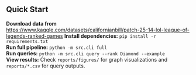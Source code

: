 
## Quick Start
**Download data from** https://www.kaggle.com/datasets/californianbill/patch-25-14-lol-league-of-legends-ranked-games
**Install dependencies:** `pip install -r requirements.txt`  
**Run full pipeline:** `python -m src.cli full`  
**Run queries:** `python -m src.cli query --rank Diamond --example`  
**View results:** Check `reports/figures/` for graph visualizations and `reports/*.csv` for query outputs.
